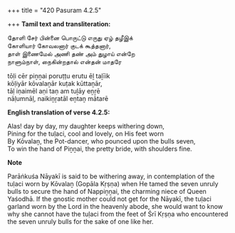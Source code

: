 +++
title = "420 Pasuram 4.2.5"

+++
**Tamil text and transliteration:**

தோளி சேர் பின்னை பொருட்டு எருது ஏழ் தழீஇக்  
கோளியார் கோவலனார் குடக் கூத்தனார்,  
தாள் இணைமேல் அணி தண் அம் துழாய் என்றே  
நாளும்நாள், நைகின்றதால் என்தன் மாதரே

tōḷi cēr piṉṉai poruṭṭu erutu ēḻ taḻīik  
kōḷiyār kōvalaṉār kuṭak kūttaṉār,  
tāḷ iṇaimēl aṇi taṇ am tuḻāy eṉṟē  
nāḷumnāḷ, naikiṉṟatāl eṉtaṉ mātarē

**English translation of verse 4.2.5:**

Alas! day by day, my daughter keeps withering down,  
Pining for the tuḷaci, cool and lovely, on His feet worn  
By Kōvalaṉ, the Pot-dancer, who pounced upon the bulls seven,  
To win the hand of Piṉṉai, the pretty bride, with shoulders fine.

**Note**

Parāṅkuśa Nāyakī is said to be withering away, in contemplation of the tuḷaci worn by Kōvalaṉ (Gopāla Kṛṣṇa) when He tamed the seven unruly bulls to secure the hand of Nappiṉṉai, the charming niece of Queen Yaśodhā. If the gnostic mother could not get for the Nāyakī, the tuḷaci garland worn by the Lord in the heavenly abode, she would want to know why she cannot have the tuḷaci from the feet of Śrī Kṛṣṇa who encountered the seven unruly bulls for the sake of one like her.


